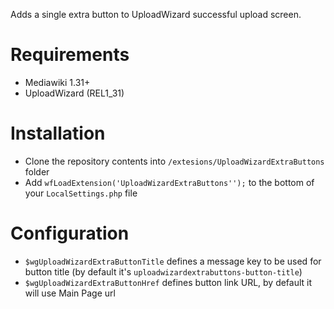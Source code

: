 Adds a single extra button to UploadWizard successful upload screen.

# Requirements

* Mediawiki 1.31+
* UploadWizard (REL1_31)

# Installation

* Clone the repository contents into `/extesions/UploadWizardExtraButtons` folder
* Add `wfLoadExtension('UploadWizardExtraButtons'');` to the bottom of your `LocalSettings.php` file

# Configuration

* `$wgUploadWizardExtraButtonTitle` defines a message key to be used for button title (by default it's `uploadwizardextrabuttons-button-title`)
* `$wgUploadWizardExtraButtonHref` defines button link URL, by default it will use Main Page url 
